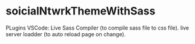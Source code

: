 # soicialNtwrkThemeWithSass

PLugins VSCode:
 Live Sass Compiler (to compile sass file to css file).
 live server loadder (to auto reload page on change).
 
 
